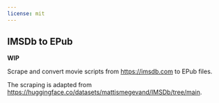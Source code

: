 ```yaml
---
license: mit
---
```

## IMSDb to EPub

**WIP**

Scrape and convert movie scripts from https://imsdb.com to EPub files.

The scraping is adapted from https://huggingface.co/datasets/mattismegevand/IMSDb/tree/main.

